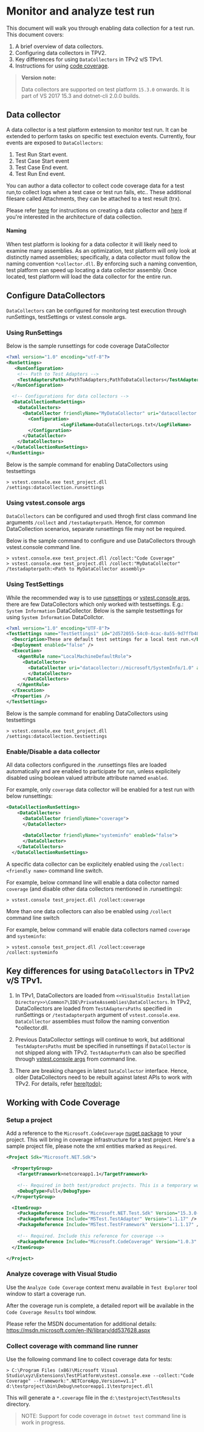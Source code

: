 # Monitor and analyze test run
This document will walk you through enabling data collection for a test run. This document covers:
1. A brief overview of data collectors.
2. Configuring data collectors in TPV2.
3. Key differences for using `DataCollectors` in TPv2 v/S TPv1.
3. Instructions for using [code coverage][coverage].

> **Version note:**
>
> Data collectors are supported on test platform `15.3.0` onwards. It is part of
> VS 2017 15.3 and dotnet-cli 2.0.0 builds.

[coverage]: #coverage

## Data collector
A data collector is a test platform extension to monitor test run. It can be extended to perform tasks on specific test exectuion events. Currently, four events are exposed to `DataCollectors`:
1. Test Run Start event.
2. Test Case Start event
3. Test Case End event.
4. Test Run End event.

You can author a data collector to collect code coverage data for a test run,to collect logs when a test case or test run fails, etc.. These additional filesare called Attachments, they can be attached to a test result (trx).

Please refer [here](https://github.com/Microsoft/vstest-docs/blob/master/docs/extensions/datacollector.md) for instructions on creating a data collector and [here](https://github.com/Microsoft/vstest-docs/blob/master/RFCs/0006-DataCollection-Protocol.md)
if you're interested in the architecture of data collection.
 
#### Naming
When test platform is looking for a data collector it will likely need to examine many
assemblies. As an optimization, test platform will only look at distinctly named
assemblies; specifically, a data collector must follow the naming convention
`*collector.dll`. By enforcing such a naming convention, test platform can speed up
locating a data collector assembly. Once located, test platform will load the data
collector for the entire run.

## Configure DataCollectors
`DataCollectors` can be configured for monitoring test execution through runSettings, testSettings or vstest.console args.

### Using RunSettings
Below is the sample runsettings for code coverage DataCollector
```xml
<?xml version="1.0" encoding="utf-8"?>  
<RunSettings>
   <RunConfiguration>      
    <!-- Path to Test Adapters -->  
    <TestAdaptersPaths>PathToAdapters;PathToDataCollectors</TestAdaptersPaths>  
  </RunConfiguration>  

  <!-- Configurations for data collectors -->  
  <DataCollectionRunSettings>  
    <DataCollectors>  
      <DataCollector friendlyName="MyDataCollector" uri="datacollector://MyCompany/MyDataCollector/1.0">  
        <Configuration>
                    <LogFileName>DataCollectorLogs.txt</LogFileName>
        </Configuration>  
      </DataCollector>
    </DataCollectors>  
  </DataCollectionRunSettings>  
</RunSettings>
```
Below is the sample command for enabling DataCollectors using testsettings
```
> vstest.console.exe test_project.dll /settings:datacollection.runsettings
```
### Using vstest.console args
`DataCollectors` can be configured and used throgh first class command line arguments `/collect` and `/testadapterpath`. Hence, for common DataCollection scenarios, separate runsettings file may not be required.

Below is the sample command to configure and use DataCollectors through vstest.console command line.
```
> vstest.console.exe test_project.dll /collect:"Code Coverage"
> vstest.console.exe test_project.dll /collect:"MyDataCollector" /testadapterpath:<Path to MyDataCollector assembly>
```

### Using TestSettings
While the recommended way is to use [runsettings](#Using-RunSettings) or [vstest.console args](#Using-vstest.console-args), there are few DataCollectors which only worked with testsettings.
E.g.: `System Information` DataCollector. Below is the sample testsettings for using `System Information` DataCollctor.

```xml
<?xml version="1.0" encoding="UTF-8"?>
<TestSettings name="TestSettings1" id="2d572055-54c0-4cac-8a55-9d7ffb48ac17" xmlns="http://microsoft.com/schemas/VisualStudio/TeamTest/2010">
  <Description>These are default test settings for a local test run.</Description>
  <Deployment enabled="false" />
  <Execution>
    <AgentRule name="LocalMachineDefaultRole">
      <DataCollectors>
        <DataCollector uri="datacollector://microsoft/SystemInfo/1.0" assemblyQualifiedName="Microsoft.VisualStudio.TestTools.DataCollection.SystemInfo.SystemInfoDataCollector, Microsoft.VisualStudio.TestTools.DataCollection.SystemInfo, Version=15.0.0.0, Culture=neutral, PublicKeyToken=b03f5f7f11d50a3a" friendlyName="System Information">
        </DataCollector>
      </DataCollectors>
    </AgentRule>
  </Execution>
  <Properties />
</TestSettings>
```
Below is the sample command for enabling DataCollectors using testsettings
```
> vstest.console.exe test_project.dll /settings:datacollection.testsettings
```
### Enable/Disable a data collector
All data collectors configured in the .runsettings files are loaded automatically and are enabled to participate for run, unless explicitely disabled using boolean valued attribute attribute named `enabled`.

For example, only `coverage` data collector will be enabled for a test run with
below runsettings:

```xml
<DataCollectionRunSettings> 
    <DataCollectors> 
      <DataCollector friendlyName="coverage">
      </DataCollector> 
  
      <DataCollector friendlyName="systeminfo" enabled="false">
      </DataCollector> 
    </DataCollectors> 
  </DataCollectionRunSettings>
```

A specific data collector can be explicitely enabled using the `/collect:<friendly name>` command line switch.

For example, below command line will enable a data collector named `coverage` 
(and disable other data collectors mentioned in .runsettings):
```
> vstest.console test_project.dll /collect:coverage
```
 
More than one data collectors can also be enabled using `/collect` command line switch

For example, below command will enable data collectors named `coverage` and `systeminfo`:
```
> vstest.console test_project.dll /collect:coverage /collect:systeminfo
```

## Key differences for using `DataCollectors` in TPv2 v/S TPv1.

1. In TPv1, DataCollectors are loaded from `<<VisualStudio Installation Directory>>\Common7\IDE\PrivateAssemblies\DataCollectors`.
In TPv2, DataCollectors are loaded from `TestAdaptersPaths` specified in runSettings or `/testadapterpath` argument of `vstest.console.exe`. `DataCollector` assemblies must follow the naming convention *collector.dll.

2. Previous DataCollector settings will continue to work, but additional `TestAdaptersPaths` must be specified in runsettings if `DataCollector` is not shipped along with TPv2. `TestAdapterPath` can also be specified through [vstest.console args](#Using-vstest.console-args) from command line.

3. There are breaking changes in latest `DataCollector` interface. Hence, older DataCollectors need to be rebuilt against latest APIs to work with TPv2. For details, refer [here(todo)]();

## Working with Code Coverage<a name="coverage"></a>
### Setup a project
Add a reference to the `Microsoft.CodeCoverage` [nuget package][coveragenuget] to your project. This will bring in
coverage infrastructure for a test project. Here's a sample project file, please note the xml entities marked as
`Required`.

```xml
<Project Sdk="Microsoft.NET.Sdk">

  <PropertyGroup>
    <TargetFramework>netcoreapp1.1</TargetFramework>
    
    <!-- Required in both test/product projects. This is a temporary workaround for https://github.com/Microsoft/vstest/issues/800 -->
    <DebugType>Full</DebugType>
  </PropertyGroup>

  <ItemGroup>
    <PackageReference Include="Microsoft.NET.Test.Sdk" Version="15.3.0-preview-20170502-03" />
    <PackageReference Include="MSTest.TestAdapter" Version="1.1.17" />
    <PackageReference Include="MSTest.TestFramework" Version="1.1.17" />
    
    <!-- Required. Include this reference for coverage -->
    <PackageReference Include="Microsoft.CodeCoverage" Version="1.0.3" />
  </ItemGroup>

</Project>
```

[coveragenuget]: https://www.nuget.org/packages/Microsoft.CodeCoverage/

### Analyze coverage with Visual Studio
Use the `Analyze Code Coverage` context menu available in `Test Explorer` tool window to start a coverage run.

After the coverage run is complete, a detailed report will be available in the `Code Coverage Results` tool window.

Please refer the MSDN documentation for additional details: https://msdn.microsoft.com/en-IN/library/dd537628.aspx

### Collect coverage with command line runner
Use the following command line to collect coverage data for tests:

```
> C:\Program Files (x86)\Microsoft Visual Studio\xyz\Extensions\TestPlatform\vstest.console.exe --collect:"Code Coverage" --framework:".NETCoreApp,Version=v1.1" d:\testproject\bin\Debug\netcoreapp1.1\testproject.dll
```

This will generate a `*.coverage` file in the `d:\testproject\TestResults` directory.

> NOTE: Support for code coverage in `dotnet test` command line is work in progress.
